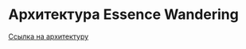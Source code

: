 # Архитектура Essence Wandering

[Ссылка на архитектуру](https://drive.google.com/file/d/1F7-iFdHMbfF_po4PsOWTxybFBqsHbMbd/view?usp=sharing)